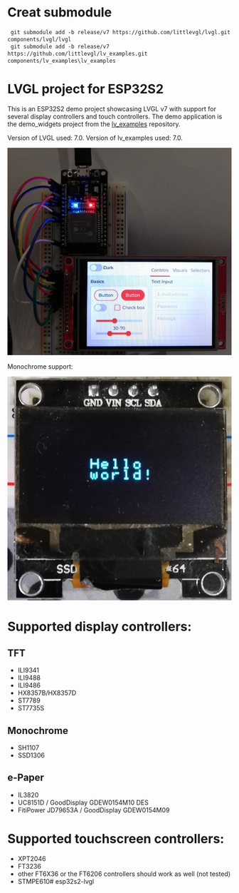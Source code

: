 # Creat submodule

     git submodule add -b release/v7 https://github.com/littlevgl/lvgl.git components/lvgl/lvgl
     git submodule add -b release/v7 https://github.com/littlevgl/lv_examples.git components/lv_examples\lv_examples
     

# LVGL project for ESP32S2


This is an ESP32S2 demo project showcasing LVGL v7 with support for several display controllers and touch controllers.
The demo application is the demo_widgets project from the [lv_examples](https://github.com/lvgl/lv_examples) repository.

Version of LVGL used: 7.0.
Version of lv_examples used: 7.0.

![Example GUI_DEMO](images/new_photo.jpg)

Monochrome support:

![Example_mono](images/new_mono.jpg)

# Supported display controllers:

## TFT

- ILI9341
- ILI9488
- ILI9486
- HX8357B/HX8357D
- ST7789
- ST7735S

## Monochrome

- SH1107
- SSD1306

## e-Paper

- IL3820
- UC8151D / GoodDisplay GDEW0154M10 DES
- FitiPower JD79653A / GoodDisplay GDEW0154M09

# Supported touchscreen controllers:

- XPT2046
- FT3236
- other FT6X36 or the FT6206 controllers should work as well (not tested)
- STMPE610# esp32s2-lvgl
